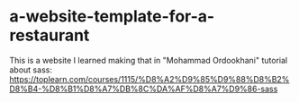 # a-website-template-for-a-restaurant
This is a website I learned making that in "Mohammad Ordookhani" tutorial about sass: https://toplearn.com/courses/1115/%D8%A2%D9%85%D9%88%D8%B2%D8%B4-%D8%B1%D8%A7%DB%8C%DA%AF%D8%A7%D9%86-sass
